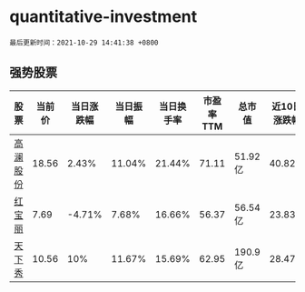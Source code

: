 # quantitative-investment

`最后更新时间：2021-10-29 14:41:38 +0800`

## 强势股票

|股票|当前价|当日涨跌幅|当日振幅|当日换手率|市盈率TTM|总市值|近10日涨跌幅|
|----|----|----|----|----|----|----|----|
|[高澜股份](https://xueqiu.com/S/SZ300499)|18.56|2.43%|11.04%|21.44%|71.11|51.92亿|40.82%|
|[红宝丽](https://xueqiu.com/S/SZ002165)|7.69|-4.71%|7.68%|16.66%|56.37|56.54亿|23.83%|
|[天下秀](https://xueqiu.com/S/SH600556)|10.56|10%|11.67%|15.69%|62.95|190.9亿|28.47%|
